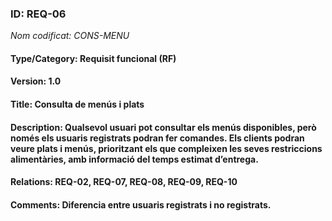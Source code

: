 ### ID: REQ-06
_Nom codificat: CONS-MENU_
#### Type/Category: Requisit funcional (RF)
#### Version: 1.0
#### Title: Consulta de menús i plats
#### Description: Qualsevol usuari pot consultar els menús disponibles, però només els usuaris registrats podran fer comandes. Els clients podran veure plats i menús, prioritzant els que compleixen les seves restriccions alimentàries, amb informació del temps estimat d’entrega.
#### Relations: REQ-02, REQ-07, REQ-08, REQ-09, REQ-10
#### Comments: Diferencia entre usuaris registrats i no registrats.

